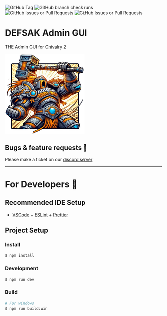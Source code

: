 ![GitHub Tag](https://img.shields.io/github/v/tag/defsak/admin-gui?label=version) 
![GitHub branch check runs](https://img.shields.io/github/check-runs/defsak/admin-gui/main)
![GitHub Issues or Pull Requests](https://img.shields.io/github/issues/defsak/admin-gui)
![GitHub Issues or Pull Requests](https://img.shields.io/github/issues-pr/defsak/admin-gui)

# DEFSAK Admin GUI
THE Admin GUI for [Chivalry 2](https://store.steampowered.com/app/1824220/Chivalry_2/)

<img src="resources/icon.png" width="256" />

## Bugs & feature requests 🐞

Please make a ticket on our [discord server](https://discord.gg/ghc)

<hr />

# For Developers 💪
## Recommended IDE Setup

- [VSCode](https://code.visualstudio.com/) + [ESLint](https://marketplace.visualstudio.com/items?itemName=dbaeumer.vscode-eslint) + [Prettier](https://marketplace.visualstudio.com/items?itemName=esbenp.prettier-vscode)

## Project Setup

### Install

```bash
$ npm install
```

### Development

```bash
$ npm run dev
```

### Build

```bash
# For windows
$ npm run build:win
```

